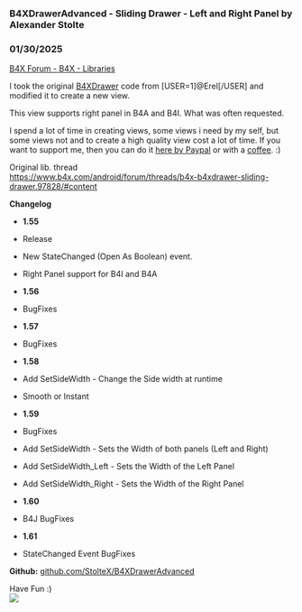 ###  B4XDrawerAdvanced - Sliding Drawer - Left and Right Panel by Alexander Stolte
### 01/30/2025
[B4X Forum - B4X - Libraries](https://www.b4x.com/android/forum/threads/143543/)

I took the original [B4XDrawer](https://www.b4x.com/android/forum/threads/b4x-b4xdrawer-sliding-drawer.97828/#content) code from [USER=1]@Erel[/USER] and modified it to create a new view.  
  
This view supports right panel in B4A and B4I. What was often requested.  
  
I spend a lot of time in creating views, some views i need by my self, but some views not and to create a high quality view cost a lot of time. If you want to support me, then you can do it [here by Paypal](https://www.paypal.me/stoltex) or with a [coffee](https://www.buymeacoffee.com/astolte). :)  
  
Original lib. thread  
<https://www.b4x.com/android/forum/threads/b4x-b4xdrawer-sliding-drawer.97828/#content>  
  
**Changelog**  

- **1.55**

- Release
- New StateChanged (Open As Boolean) event.
- Right Panel support for B4I and B4A

- **1.56**

- BugFixes

- **1.57**

- BugFixes

- **1.58**

- Add SetSideWidth - Change the Side width at runtime

- Smooth or Instant

- **1.59**

- BugFixes
- Add SetSideWidth - Sets the Width of both panels (Left and Right)
- Add SetSideWidth\_Left - Sets the Width of the Left Panel
- Add SetSideWidth\_Right - Sets the Width of the Right Panel

- **1.60**

- B4J BugFixes

- **1.61**

- StateChanged Event BugFixes

**Github:** [github.com/StolteX/B4XDrawerAdvanced](https://github.com/StolteX/B4XDrawerAdvanced)  
  
Have Fun :)  
[![](https://www.b4x.com/android/forum/attachments/paypal-donate-button-png-clipart-png.79848/)](https://www.paypal.me/stoltex)